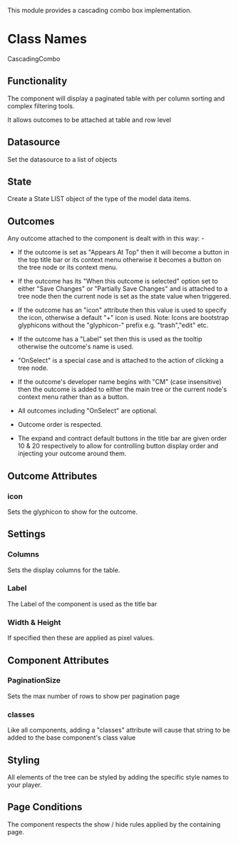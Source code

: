 This module provides a cascading combo box implementation. 

# Class Names

CascadingCombo

## Functionality

The component will display a paginated table with per column sorting and complex filtering tools.

It allows outcomes to be attached at table and row level

## Datasource

Set the datasource to a list of objects


## State

Create a State LIST object of the type of the model data items.


## Outcomes

Any outcome attached to the component is dealt with in this way: -

* If the outcome is set as "Appears At Top" then it will become a button in the top title bar or its context menu otherwise it becomes a button on the tree node or its context menu.

* If the outcome has its "When this outcome is selected" option set to either "Save Changes" or "Partially Save Changes" and is attached 
to a tree node then the current node is set as the state value when triggered.

* If the outcome has an "icon" attribute then this value is used to specify the icon, otherwise a default "+" icon is used.  Note: Icons are 
bootstrap glyphicons without the "glyphicon-" prefix e.g. "trash","edit" etc.

* If the outcome has a "Label" set then this is used as the tooltip otherwise the outcome's name is used.

* "OnSelect" is a special case and is attached to the action of clicking a tree node.

* If the outcome's developer name begins with "CM" (case insensitive) then the outcome is added to either the main tree or the current node's context menu rather than as a button.

* All outcomes including "OnSelect" are optional.

* Outcome order is respected.  

* The expand and contract default buttons in the title bar are given order 10 & 20 respectively to allow for controlling button display order and injecting your outcome around them.

## Outcome Attributes

### icon

Sets the glyphicon to show for the outcome.


## Settings

### Columns

Sets the display columns for the table.

### Label

The Label of the component is used as the title bar

### Width & Height

If specified then these are applied as pixel values.

## Component Attributes

### PaginationSize

Sets the max number of rows to show per pagination page

### classes

Like all components, adding a "classes" attribute will cause that string to be added to the base component's class value


## Styling

All elements of the tree can be styled by adding the specific style names to your player.


## Page Conditions

The component respects the show / hide rules applied by the containing page.


